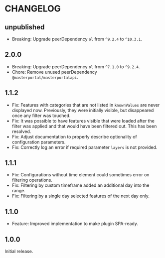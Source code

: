 # CHANGELOG

## unpublished

- Breaking: Upgrade peerDependency `ol` from `^9.2.4` to `^10.3.1`.

## 2.0.0

- Breaking: Upgrade peerDependency `ol` from `^7.1.0` to `^9.2.4`.
- Chore: Remove unused peerDependency `@masterportal/masterportalapi`.

## 1.1.2

- Fix: Features with categories that are not listed in `knownValues` are never displayed now. Previously, they were initially visible, but disappeared once any filter was touched.
- Fix: It was possible to have features visible that were loaded after the filter was applied and that would have been filtered out. This has been resolved.
- Fix: Adjust documentation to properly describe optionality of configuration parameters.
- Fix: Correctly log an error if required parameter `layers` is not provided.

## 1.1.1

- Fix: Configurations without time element could sometimes error on filtering operations.
- Fix: Filtering by custom timeframe added an additional day into the range.
- Fix: Filtering by a single day selected features of the next day only.

## 1.1.0

- Feature: Improved implementation to make plugin SPA-ready.

## 1.0.0

Initial release.
